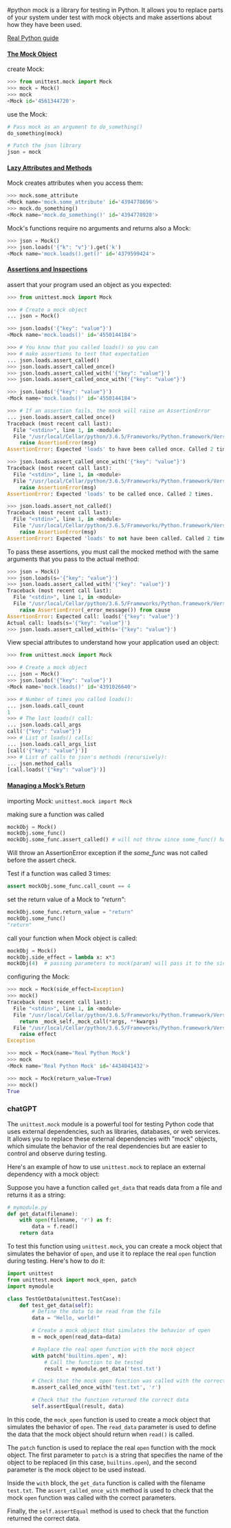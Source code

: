 #python 
mock is a library for testing in Python. It allows you to replace parts of your system under test with mock objects and make assertions about how they have been used.

[Real Python guide](https://realpython.com/python-mock-library/)
#### [The Mock Object](https://realpython.com/python-mock-library/#the-mock-object)
create Mock:
```python
>>> from unittest.mock import Mock
>>> mock = Mock()
>>> mock
<Mock id='4561344720'>
```
use the Mock:
```python
# Pass mock as an argument to do_something()
do_something(mock)

# Patch the json library
json = mock
```
#### [Lazy Attributes and Methods](https://realpython.com/python-mock-library/#lazy-attributes-and-methods)
Mock creates attributes when you access them:
```python
>>> mock.some_attribute
<Mock name='mock.some_attribute' id='4394778696'>
>>> mock.do_something()
<Mock name='mock.do_something()' id='4394778920'>
```
Mock's functions require no arguments and returns also a Mock:
```python
>>> json = Mock()
>>> json.loads('{"k": "v"}').get('k')
<Mock name='mock.loads().get()' id='4379599424'>
```
#### [Assertions and Inspections](https://realpython.com/python-mock-library/#assertions-and-inspection)
assert that your program used an object as you expected:
```python
>>> from unittest.mock import Mock

>>> # Create a mock object
... json = Mock()

>>> json.loads('{"key": "value"}')
<Mock name='mock.loads()' id='4550144184'>

>>> # You know that you called loads() so you can
>>> # make assertions to test that expectation
... json.loads.assert_called()
>>> json.loads.assert_called_once()
>>> json.loads.assert_called_with('{"key": "value"}')
>>> json.loads.assert_called_once_with('{"key": "value"}')

>>> json.loads('{"key": "value"}')
<Mock name='mock.loads()' id='4550144184'>

>>> # If an assertion fails, the mock will raise an AssertionError
... json.loads.assert_called_once()
Traceback (most recent call last):
  File "<stdin>", line 1, in <module>
  File "/usr/local/Cellar/python/3.6.5/Frameworks/Python.framework/Versions/3.6/lib/python3.6/unittest/mock.py", line 795, in assert_called_once
    raise AssertionError(msg)
AssertionError: Expected 'loads' to have been called once. Called 2 times.

>>> json.loads.assert_called_once_with('{"key": "value"}')
Traceback (most recent call last):
  File "<stdin>", line 1, in <module>
  File "/usr/local/Cellar/python/3.6.5/Frameworks/Python.framework/Versions/3.6/lib/python3.6/unittest/mock.py", line 824, in assert_called_once_with
    raise AssertionError(msg)
AssertionError: Expected 'loads' to be called once. Called 2 times.

>>> json.loads.assert_not_called()
Traceback (most recent call last):
  File "<stdin>", line 1, in <module>
  File "/usr/local/Cellar/python/3.6.5/Frameworks/Python.framework/Versions/3.6/lib/python3.6/unittest/mock.py", line 777, in assert_not_called
    raise AssertionError(msg)
AssertionError: Expected 'loads' to not have been called. Called 2 times.
```
To pass these assertions, you must call the mocked method with the same arguments that you pass to the actual method:
```python
>>> json = Mock()
>>> json.loads(s='{"key": "value"}')
>>> json.loads.assert_called_with('{"key": "value"}')
Traceback (most recent call last):
  File "<stdin>", line 1, in <module>
  File "/usr/local/Cellar/python/3.6.5/Frameworks/Python.framework/Versions/3.6/lib/python3.6/unittest/mock.py", line 814, in assert_called_with
    raise AssertionError(_error_message()) from cause
AssertionError: Expected call: loads('{"key": "value"}')
Actual call: loads(s='{"key": "value"}')
>>> json.loads.assert_called_with(s='{"key": "value"}')
```
View special attributes to understand how your application used an object:
```python
>>> from unittest.mock import Mock

>>> # Create a mock object
... json = Mock()
>>> json.loads('{"key": "value"}')
<Mock name='mock.loads()' id='4391026640'>

>>> # Number of times you called loads():
... json.loads.call_count
1
>>> # The last loads() call:
... json.loads.call_args
call('{"key": "value"}')
>>> # List of loads() calls:
... json.loads.call_args_list
[call('{"key": "value"}')]
>>> # List of calls to json's methods (recursively):
... json.method_calls
[call.loads('{"key": "value"}')]
```

#### [Managing a Mock’s Return](https://realpython.com/python-mock-library/#managing-a-mocks-return-value)

importing Mock: `unittest.mock import Mock`

making sure a function was called
```python
mockObj = Mock()
mockObj.some_func()
mockObj.some_func.assert_called() # will not throw since some_func() has been previously called 
```
Will throw an AssertionError exception if the *some_func* was not called before the assert check.

Test if a function was called 3 times:
```python 
assert mockObj.some_func.call_count == 4
```

set the return value of a Mock to *"return"*:
```python
mockObj.some_func.return_value = "return"
mockObj.some_func()
"return"
```

call your function when Mock object is called:
```python
mockObj = Mock()
mockObj.side_effect = lambda x: x*3
mockObj(4)  # passing parameters to mock(param) will pass it to the side_effect
```

configuring the Mock:
```python
>>> mock = Mock(side_effect=Exception)
>>> mock()
Traceback (most recent call last):
  File "<stdin>", line 1, in <module>
  File "/usr/local/Cellar/python/3.6.5/Frameworks/Python.framework/Versions/3.6/lib/python3.6/unittest/mock.py", line 939, in __call__
    return _mock_self._mock_call(*args, **kwargs)
  File "/usr/local/Cellar/python/3.6.5/Frameworks/Python.framework/Versions/3.6/lib/python3.6/unittest/mock.py", line 995, in _mock_call
    raise effect
Exception

>>> mock = Mock(name='Real Python Mock')
>>> mock
<Mock name='Real Python Mock' id='4434041432'>

>>> mock = Mock(return_value=True)
>>> mock()
True
```


### chatGPT
The `unittest.mock` module is a powerful tool for testing Python code that uses external dependencies, such as libraries, databases, or web services. It allows you to replace these external dependencies with "mock" objects, which simulate the behavior of the real dependencies but are easier to control and observe during testing.

Here's an example of how to use `unittest.mock` to replace an external dependency with a mock object:

Suppose you have a function called `get_data` that reads data from a file and returns it as a string:
```python
# mymodule.py
def get_data(filename):
    with open(filename, 'r') as f:
        data = f.read()
    return data
```
To test this function using `unittest.mock`, you can create a mock object that simulates the behavior of `open`, and use it to replace the real `open` function during testing. Here's how to do it:
```python
import unittest
from unittest.mock import mock_open, patch
import mymodule

class TestGetData(unittest.TestCase):
    def test_get_data(self):
        # Define the data to be read from the file
        data = "Hello, world!"

        # Create a mock object that simulates the behavior of open
        m = mock_open(read_data=data)

        # Replace the real open function with the mock object
        with patch('builtins.open', m):
            # Call the function to be tested
            result = mymodule.get_data('test.txt')

        # Check that the mock open function was called with the correct filename
        m.assert_called_once_with('test.txt', 'r')

        # Check that the function returned the correct data
        self.assertEqual(result, data)
```

In this code, the `mock_open` function is used to create a mock object that simulates the behavior of `open`. The `read_data` parameter is used to define the data that the mock object should return when `read()` is called.

The `patch` function is used to replace the real `open` function with the mock object. The first parameter to `patch` is a string that specifies the name of the object to be replaced (in this case, `builtins.open`), and the second parameter is the mock object to be used instead.

Inside the `with` block, the `get_data` function is called with the filename `test.txt`. The `assert_called_once_with` method is used to check that the mock `open` function was called with the correct parameters.

Finally, the `self.assertEqual` method is used to check that the function returned the correct data.